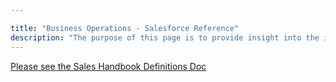 ```yaml
---

title: "Business Operations - Salesforce Reference"
description: "The purpose of this page is to provide insight into the internal workings of our Salesforce instance, how fields are populated, how fields are calculated, where they are used and more."
---
```








[Please see the Sales Handbook Definitions Doc](https://docs.google.com/document/d/1UaKPTQePAU1RxtGSVb-BujdKiPVoepevrRh8q5bvbBg/edit#bookmark=id.k81j5jgyfu9n)

